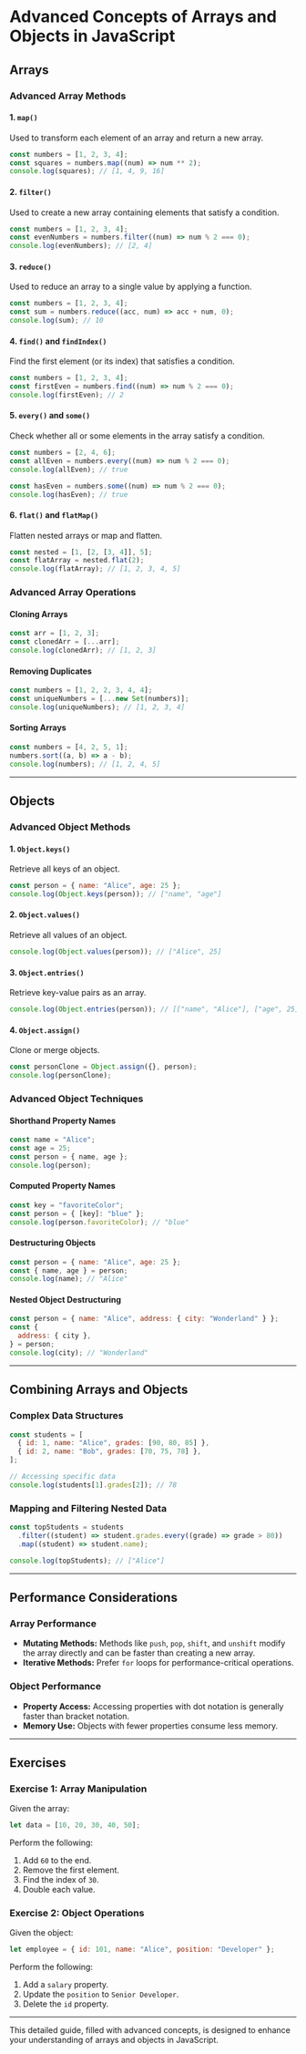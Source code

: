# Advanced Concepts of Arrays and Objects in JavaScript

## Arrays

### Advanced Array Methods

#### 1. **`map()`**

Used to transform each element of an array and return a new array.

```javascript
const numbers = [1, 2, 3, 4];
const squares = numbers.map((num) => num ** 2);
console.log(squares); // [1, 4, 9, 16]
```

#### 2. **`filter()`**

Used to create a new array containing elements that satisfy a condition.

```javascript
const numbers = [1, 2, 3, 4];
const evenNumbers = numbers.filter((num) => num % 2 === 0);
console.log(evenNumbers); // [2, 4]
```

#### 3. **`reduce()`**

Used to reduce an array to a single value by applying a function.

```javascript
const numbers = [1, 2, 3, 4];
const sum = numbers.reduce((acc, num) => acc + num, 0);
console.log(sum); // 10
```

#### 4. **`find()` and `findIndex()`**

Find the first element (or its index) that satisfies a condition.

```javascript
const numbers = [1, 2, 3, 4];
const firstEven = numbers.find((num) => num % 2 === 0);
console.log(firstEven); // 2
```

#### 5. **`every()` and `some()`**

Check whether all or some elements in the array satisfy a condition.

```javascript
const numbers = [2, 4, 6];
const allEven = numbers.every((num) => num % 2 === 0);
console.log(allEven); // true

const hasEven = numbers.some((num) => num % 2 === 0);
console.log(hasEven); // true
```

#### 6. **`flat()` and `flatMap()`**

Flatten nested arrays or map and flatten.

```javascript
const nested = [1, [2, [3, 4]], 5];
const flatArray = nested.flat(2);
console.log(flatArray); // [1, 2, 3, 4, 5]
```

### Advanced Array Operations

#### Cloning Arrays

```javascript
const arr = [1, 2, 3];
const clonedArr = [...arr];
console.log(clonedArr); // [1, 2, 3]
```

#### Removing Duplicates

```javascript
const numbers = [1, 2, 2, 3, 4, 4];
const uniqueNumbers = [...new Set(numbers)];
console.log(uniqueNumbers); // [1, 2, 3, 4]
```

#### Sorting Arrays

```javascript
const numbers = [4, 2, 5, 1];
numbers.sort((a, b) => a - b);
console.log(numbers); // [1, 2, 4, 5]
```

---

## Objects

### Advanced Object Methods

#### 1. **`Object.keys()`**

Retrieve all keys of an object.

```javascript
const person = { name: "Alice", age: 25 };
console.log(Object.keys(person)); // ["name", "age"]
```

#### 2. **`Object.values()`**

Retrieve all values of an object.

```javascript
console.log(Object.values(person)); // ["Alice", 25]
```

#### 3. **`Object.entries()`**

Retrieve key-value pairs as an array.

```javascript
console.log(Object.entries(person)); // [["name", "Alice"], ["age", 25]]
```

#### 4. **`Object.assign()`**

Clone or merge objects.

```javascript
const personClone = Object.assign({}, person);
console.log(personClone);
```

### Advanced Object Techniques

#### Shorthand Property Names

```javascript
const name = "Alice";
const age = 25;
const person = { name, age };
console.log(person);
```

#### Computed Property Names

```javascript
const key = "favoriteColor";
const person = { [key]: "blue" };
console.log(person.favoriteColor); // "blue"
```

#### Destructuring Objects

```javascript
const person = { name: "Alice", age: 25 };
const { name, age } = person;
console.log(name); // "Alice"
```

#### Nested Object Destructuring

```javascript
const person = { name: "Alice", address: { city: "Wonderland" } };
const {
  address: { city },
} = person;
console.log(city); // "Wonderland"
```

---

## Combining Arrays and Objects

### Complex Data Structures

```javascript
const students = [
  { id: 1, name: "Alice", grades: [90, 80, 85] },
  { id: 2, name: "Bob", grades: [70, 75, 78] },
];

// Accessing specific data
console.log(students[1].grades[2]); // 78
```

### Mapping and Filtering Nested Data

```javascript
const topStudents = students
  .filter((student) => student.grades.every((grade) => grade > 80))
  .map((student) => student.name);

console.log(topStudents); // ["Alice"]
```

---

## Performance Considerations

### Array Performance

- **Mutating Methods:** Methods like `push`, `pop`, `shift`, and `unshift` modify the array directly and can be faster than creating a new array.
- **Iterative Methods:** Prefer `for` loops for performance-critical operations.

### Object Performance

- **Property Access:** Accessing properties with dot notation is generally faster than bracket notation.
- **Memory Use:** Objects with fewer properties consume less memory.

---

## Exercises

### Exercise 1: Array Manipulation

Given the array:

```javascript
let data = [10, 20, 30, 40, 50];
```

Perform the following:

1. Add `60` to the end.
2. Remove the first element.
3. Find the index of `30`.
4. Double each value.

### Exercise 2: Object Operations

Given the object:

```javascript
let employee = { id: 101, name: "Alice", position: "Developer" };
```

Perform the following:

1. Add a `salary` property.
2. Update the `position` to `Senior Developer`.
3. Delete the `id` property.

---

This detailed guide, filled with advanced concepts, is designed to enhance your understanding of arrays and objects in JavaScript.
